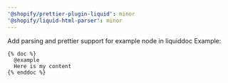 ```yaml
---
'@shopify/prettier-plugin-liquid': minor
'@shopify/liquid-html-parser': minor
---
```


Add parsing and prettier support for example node in liquiddoc
Example:

```liquid
{% doc %}
  @example
  Here is my content
{% enddoc %}
```
